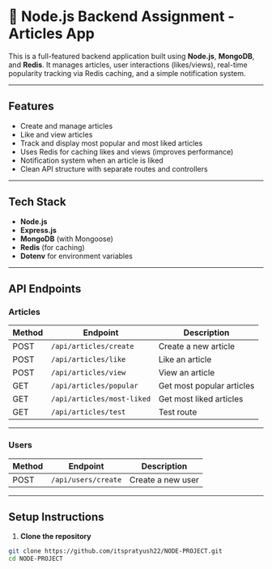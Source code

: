 # 📰 Node.js Backend Assignment - Articles App

This is a full-featured backend application built using **Node.js**, **MongoDB**, and **Redis**. It manages articles, user interactions (likes/views), real-time popularity tracking via Redis caching, and a simple notification system.

---

## Features

- Create and manage articles
- Like and view articles
- Track and display most popular and most liked articles
- Uses Redis for caching likes and views (improves performance)
- Notification system when an article is liked
- Clean API structure with separate routes and controllers

---

## Tech Stack

- **Node.js**
- **Express.js**
- **MongoDB** (with Mongoose)
- **Redis** (for caching)
- **Dotenv** for environment variables

---

## API Endpoints

### Articles

| Method | Endpoint                    | Description                    |
|--------|-----------------------------|--------------------------------|
| POST   | `/api/articles/create`      | Create a new article           |
| POST   | `/api/articles/like`        | Like an article                |
| POST   | `/api/articles/view`        | View an article                |
| GET    | `/api/articles/popular`     | Get most popular articles      |
| GET    | `/api/articles/most-liked`  | Get most liked articles        |
| GET    | `/api/articles/test`        | Test route                     |

---

### Users

| Method | Endpoint            | Description         |
|--------|---------------------|---------------------|
| POST   | `/api/users/create` | Create a new user   |

---

##  Setup Instructions

1. **Clone the repository**

```bash
git clone https://github.com/itspratyush22/NODE-PROJECT.git
cd NODE-PROJECT
